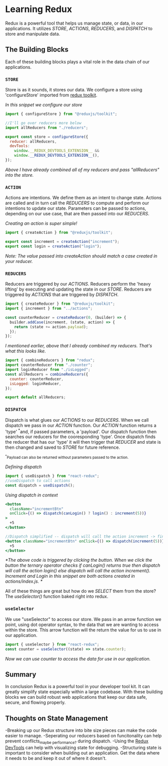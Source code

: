 # Learning Redux

Redux is a powerful tool that helps us manage state, or data, in our applications. It utilizes _*STORE*_, _*ACTIONS*_, _*REDUCERS*_, and _*DISPATCH*_ to store and manipulate data.

## The Building Blocks

Each of these building blocks plays a vital role in the data chain of our applications.

### `STORE`

Store is as it sounds, it stores our data. We configure a store using 'configureStore' imported from [redux toolkit](https://www.npmjs.com/package/@reduxjs/toolkit).

_*In this snippet we configure our store*_

```javascript
import { configureStore } from "@reduxjs/toolkit";

//I'll go over reducers more below
import allReducers from "./reducers";

export const store = configureStore({
  reducer: allReducers,
  devTools:
    window.__REDUX_DEVTOOLS_EXTENSION__ &&
    window.__REDUX_DEVTOOLS_EXTENSION__(),
});
```

_*Above I have already combined all of my reducers and pass "allReducers" into the store.*_

### `ACTION`

Actions are intentions. We define them as an intent to change state. Actions are called and in turn call the _*REDUCERS*_ to compute and perform our intentions to update our state. Parameters can be passed to actions, depending on our use case, that are then passed into our _*REDUCERS*_.

_*Creating an action is super simple!*_

```javascript
import { createAction } from "@reduxjs/toolkit";

export const increment = createAction("increment");
export const login = createAction("login");
```

_*Note: The value passed into createAction should match a case created in your reducer.*_

### `REDUCERS`

Reducers are triggered by our _*ACTIONS*_. Reducers perform the 'heavy lifting' by executing and updating the state in our _*STORE*_. Reducers are triggered by _*ACTIONS*_ that are triggered by _*DISPATCH*_.

```javascript
import { createReducer } from "@reduxjs/toolkit";
import { increment } from "../actions";

const counterReducer = createReducer(0, (builder) => {
  builder.addCase(increment, (state, action) => {
    return (state += action.payload);
  });
});
```

_*I mentioned earlier, above that I already combined my reducers. That's what this looks like.*_

```javascript
import { combineReducers } from "redux";
import counterReducer from "./counter";
import loginReducer from "./isLogged";
const allReducers = combineReducers({
  counter: counterReducer,
  isLogged: loginReducer,
});

export default allReducers;
```

### `DISPATCH`

Dispatch is what glues our _*ACTIONS*_ to our _*REDUCERS*_. When we call dispatch we pass in our _*ACTION*_ function. Our _*ACTION*_ function returns a 'type' <sup>\*</sup>and, if passed parameters, a 'payload'. Our dispatch function then searches our reducers for the cooresponding 'type'. Once dispatch finds the reducer that has our 'type' it will then trigger that _*REDUCER*_ and state is then changed and saved to _*STORE*_ for future reference.

<sub><sup>\*</sup>Payload can also be returned without parameters passed to the action.</sub>

_*Defining dispatch*_

```javascript
import { useDispatch } from "react-redux";
//useDispatch to call actions
const dispatch = useDispatch();
```

_*Using dispatch in context*_

```jsx
<button
  className="incrementBtn"
  onClick={() => dispatch(canLogin() ? login() : increment(5))}
>
  +5
</button>

//Dispatch simplified -- dispatch will call the action increment -> find reducer with matching case -> perform work/update store.
<button className="incrementBtn" onClick={() => dispatch(increment(5))}>
  +5
</button>
```

_*The above code is triggered by clicking the button. When we click the button the ternary operator checks if canLogin() returns true then dispatch will call the action login() else dispatch will call the action increment(). Increment and Login in this snippet are both actions created in actions/index.js. *_

All of these things are great but how do we _*SELECT*_ them from the store? The _*useSelector()*_ function baked right into redux.

### `useSelector`

We use "useSelector" to access our store. We pass in an arrow function we point, using dot operator syntax, to the data that we are wanting to access within the store. This arrow function will the return the value for us to use in our application.

```jsx
import { useSelector } from "react-redux";
const counter = useSelector((state) => state.counter);
```

_*Now we can use counter to access the data for use in our application.*_

## Summary

In conclusion Redux is a powerful tool in your developer tool kit. It can greatly simplify state especially within a large codebase. With these building blocks we can build robust web applications that keep our data safe, secure, and flowing properly.

## Thoughts on State Management

-Breaking up our Redux structure into bite size pieces can make the code easier to manage.
-Seperating our reducers based on funcitonality can help prevent conflicts<sub>maybe performance?</sub> during dispatch.
-Using the [Redux DevTools](https://chrome.google.com/webstore/detail/redux-devtools/lmhkpmbekcpmknklioeibfkpmmfibljd) can help with visualizing state for debugging.
-Structuring state is important to consider when building out an application. Get the data where it needs to be and keep it out of where it doesn't.
